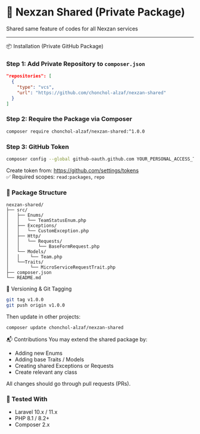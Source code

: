 # 🔐 Nexzan Shared (Private Package)
Shared same feature of codes for all Nexzan services 

---
📦 Installation (Private GitHub Package)
### Step 1: Add Private Repository to `composer.json`

```json
"repositories": [
  {
    "type": "vcs",
    "url": "https://github.com/chonchol-alzaf/nexzan-shared"
  }
]
```

### Step 2: Require the Package via Composer

```bash
composer require chonchol-alzaf/nexzan-shared:^1.0.0
```

### Step 3: GitHub Token 

```bash
composer config --global github-oauth.github.com YOUR_PERSONAL_ACCESS_TOKEN
```

Create token from: https://github.com/settings/tokens  
✅ Required scopes: `read:packages`, `repo`

### 📁 Package Structure
```
nexzan-shared/
├── src/
│   ├── Enums/
│   │   └── TeamStatusEnum.php
│   ├── Exceptions/
│   │   └── CustomException.php
│   ├── Http/
│   │   └── Requests/
│   │       └── BaseFormRequest.php
│   └── Models/
│   │    └── Team.php
│   └──Traits/
│        └── MicroServiceRequestTrait.php
├── composer.json
└── README.md
```


🔄 Versioning & Git Tagging
```bash
git tag v1.0.0
git push origin v1.0.0
```

Then update in other projects:

```bash
composer update chonchol-alzaf/nexzan-shared
```

📬 Contributions
You may extend the shared package by:

- Adding new Enums  
- Adding base Traits / Models  
- Creating shared Exceptions or Requests
- Create relevant any class

All changes should go through pull requests (PRs).
### 🧪 Tested With
- Laravel 10.x / 11.x  
- PHP 8.1 / 8.2+  
- Composer 2.x
